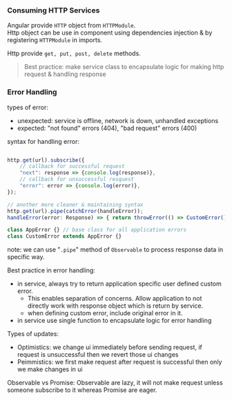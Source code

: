 ### Consuming HTTP Services
Angular provide `HTTP` object from `HTTPModule`.        
Http object can be use in component using dependencies injection & by registering `HTTPModule` in imports.
    
Http provide `get, put, post, delete`  methods.

>Best practice: make service class to encapsulate logic for making http request & handling response  

	 
### Error Handling
types of error:
- unexpected: service is offline, network is down, unhandled exceptions
- expected: "not found" errors (404), "bad request" errors (400)
         
syntax for handling error:
```typescript

http.get(url).subscribe({
	// callback for successful request
	"next": response => {console.log(response)},
	// callback for unsuccessful resquest
	"error": error => {console.log(error)},
});

// another more cleaner & maintaining syntax
http.get(url).pipe(catchError(handleError));
handleError(error: Response) => { return throwError(() => CustomError()); } 

class AppError {} // base class for all application errors
class CustomError extends AppError {}
```
            
note: we can use "`.pipe`" method of `Observable` to process response data in specific way.   
           
Best practice in error handling: 
 - in service, always try to return application specific user defined custom error.
	 - This enables separation of concerns. Allow application to not directly work with response object which is return by service.
	 - when defining custom error, include original error in it.
 - in service use single function to encapsulate logic for error handling
                          
Types of updates:
- Optimistics: we change ui immediately before sending request, if request is unsuccessful then we revert those ui changes
- Peimmistics: we first make request after request is successful then only we make changes in ui
                             
Observable vs Promise: Observable are lazy, it will not make request unless someone subscribe to it whereas Promise are eager.
